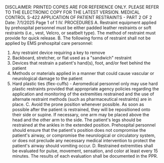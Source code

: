 DISCLAIMER: PRINTED COPIES ARE FOR REFERENCE ONLY. PLEASE REFER TO THE ELECTRONIC COPY FOR THE LATEST VERSION.
MEDICAL CONTROL S-422
APPLICATION OF PATIENT RESTRAINTS - PART 2 OF 2
Date: 7/1/2025 Page 1 of 1
IV. PROCEDURES
A. Restraint equipment applied by prehospital personnel must be either padded leather restraints
or soft restraints (i.e., vest, Velcro, or seatbelt type). The method of restraint must provide for
quick release.
B. The following forms of restraint shall not be applied by EMS prehospital care personnel:
1. Any restraint device requiring a key to remove
2. Backboard, stretcher, or flat used as a "sandwich" restraint
3. Devices that restrain a patient's hand(s), foot, and/or feet behind the patient
4. Methods or materials applied in a manner that could cause vascular or neurological damage
to the patient
5. Hard plastic ties (flex-cuffs) - Aeromedical personnel only may use hard plastic restraints
provided that appropriate agency policies regarding the application and monitoring of the
extremities restrained and the use of alternate restraint methods (such as pharmaceutical
restraints) are in place.
C. Avoid the prone position whenever possible. As soon as possible after the patient is restrained,
they will be repositioned onto their side or supine. If necessary, one arm may be placed above
the head and the other arm to the side. The patient's legs should be restrained at the ankles in
the extended position. Prehospital personnel should ensure that the patient's position does not
compromise the patient's airway, or compromise the neurological or circulatory system, or does
not preclude any necessary medical intervention to protect the patient's airway should vomiting
occur.
D. Restrained extremities shall be evaluated for pulse, movement, sensation, and color at least
every 15 minutes. The results of each evaluation shall be documented in the PPR.

